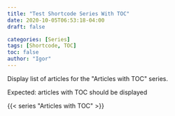 ```yaml
---
title: "Test Shortcode Series With TOC"
date: 2020-10-05T06:53:18-04:00
draft: false

categories: [Series]
tags: [Shortcode, TOC]
toc: false
author: "Igor"
---
```


Display list of articles for the "Articles with TOC" series.

<!--more-->

Expected: articles with TOC should be displayed

{{< series "Articles with TOC" >}}
